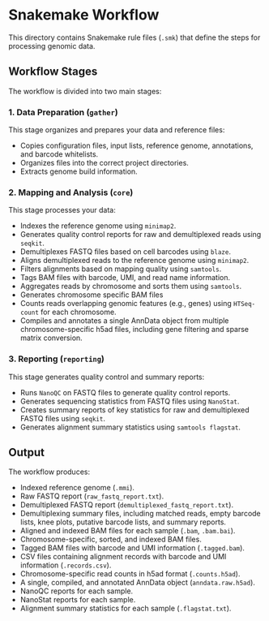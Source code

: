 # Snakemake Workflow

This directory contains Snakemake rule files (`.smk`) that define the steps for processing genomic data.

## Workflow Stages

The workflow is divided into two main stages:

### 1. Data Preparation (`gather`)

This stage organizes and prepares your data and reference files:

*   Copies configuration files, input lists, reference genome, annotations, and barcode whitelists.
*   Organizes files into the correct project directories.
*   Extracts genome build information.

### 2. Mapping and Analysis (`core`)

This stage processes your data:

*   Indexes the reference genome using `minimap2`.
*   Generates quality control reports for raw and demultiplexed reads using `seqkit`.
*   Demultiplexes FASTQ files based on cell barcodes using `blaze`.
*   Aligns demultiplexed reads to the reference genome using `minimap2`.
*   Filters alignments based on mapping quality using `samtools`.
*   Tags BAM files with barcode, UMI, and read name information.
*   Aggregates reads by chromosome and sorts them using `samtools`.
*   Generates chromosome specific BAM files
*   Counts reads overlapping genomic features (e.g., genes) using `HTSeq-count` for each chromosome.
*   Compiles and annotates a single AnnData object from multiple chromosome-specific h5ad files, including gene filtering and sparse matrix conversion.

### 3. Reporting (`reporting`)

This stage generates quality control and summary reports:

*   Runs `NanoQC` on FASTQ files to generate quality control reports.
*   Generates sequencing statistics from FASTQ files using `NanoStat`.
*   Creates summary reports of key statistics for raw and demultiplexed FASTQ files using `seqkit`.
*   Generates alignment summary statistics using `samtools flagstat`.

## Output

The workflow produces:

*   Indexed reference genome (`.mmi`).
*   Raw FASTQ report (`raw_fastq_report.txt`).
*   Demultiplexed FASTQ report (`demultiplexed_fastq_report.txt`).
*   Demultiplexing summary files, including matched reads, empty barcode lists, knee plots, putative barcode lists, and summary reports.
*   Aligned and indexed BAM files for each sample (`.bam`, `.bam.bai`).
*   Chromosome-specific, sorted, and indexed BAM files.
*   Tagged BAM files with barcode and UMI information (`.tagged.bam`).
*   CSV files containing alignment records with barcode and UMI information (`.records.csv`).
*   Chromosome-specific read counts in h5ad format (`.counts.h5ad`).
*   A single, compiled, and annotated AnnData object (`anndata.raw.h5ad`).
*   NanoQC reports for each sample.
*   NanoStat reports for each sample.
*   Alignment summary statistics for each sample (`.flagstat.txt`).
